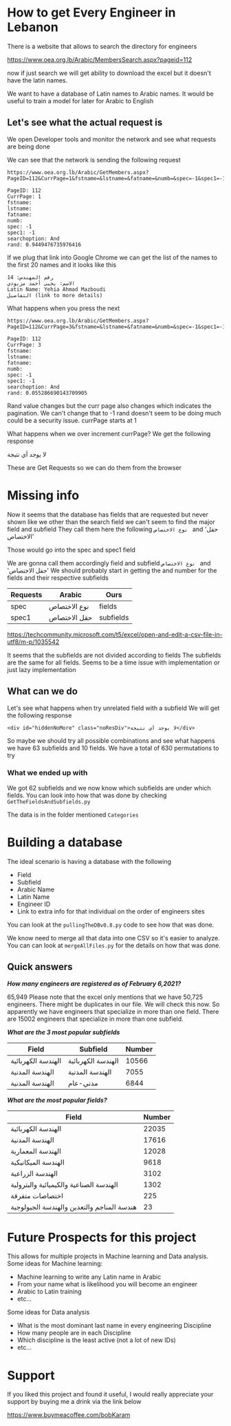 # How to get Every Engineer in Lebanon
There is a website that allows to search the directory for engineers

https://www.oea.org.lb/Arabic/MembersSearch.aspx?pageid=112


now if just search we will get ability to download the excel but it doesn't have the latin names.

We want to have a database of Latin names to Arabic names. It would be useful to train a model for later for Arabic to English

## Let's see what the actual request is
We open Developer tools and monitor the network and see what requests are being done

We can see that the network is sending the following request
```
https://www.oea.org.lb/Arabic/GetMembers.aspx?PageID=112&CurrPage=1&fstname=&lstname=&fatname=&numb=&spec=-1&spec1=-1&searchoption=And&rand=0.9449476735976416

PageID: 112
CurrPage: 1
fstname:
lstname:
fatname:
numb:
spec: -1
spec1: -1
searchoption: And
rand: 0.9449476735976416

```
If we plug that link into Google Chrome we can get the list of the names to the first 20 names and it looks like this
```
رقم المهندس: 14
الاسم: يحيى أحمد مزبودي
Latin Name: Yehia Ahmad Mazboudi
التفاصيل (link to more details)
```
What happens when you press the next

```
https://www.oea.org.lb/Arabic/GetMembers.aspx?PageID=112&CurrPage=3&fstname=&lstname=&fatname=&numb=&spec=-1&spec1=-1&searchoption=And&rand=0.055286690143709905

PageID: 112
CurrPage: 3
fstname:
lstname:
fatname:
numb:
spec: -1
spec1: -1
searchoption: And
rand: 0.055286690143709905
```
Rand value changes but the curr page also changes which indicates the pagination. We can't change that to -1
rand doesn't seem to be doing much could be a security issue.
currPage starts at 1

What happens when we over increment currPage?
We get the following response
<div id="hiddenNoMore" class="noResDiv">لا يوجد أي نتيجة</div>

These are Get Requests so we can do them from the browser

# Missing info
Now it seems that the database has fields that are requested but never shown
like we other than the search field we can't seem to find the major field and subfield
They call them here the following `نوع الاختصاص ` and 'حقل الاختصاص'

Those would go into the spec and spec1 field

We are gonna call them accordingly
field and subfield
`نوع الاختصاص ` and 'حقل الاختصاص'
We should probably start in getting the and number for the fields and their respective subfields

Requests  |  Arabic |  Ours
--|---|--
  spec | نوع الاختصاص  |  fields
spec1  | حقل الاختصاص  |  subfields


https://techcommunity.microsoft.com/t5/excel/open-and-edit-a-csv-file-in-utf8/m-p/1035542

It seems that the subfields are not divided according to fields
The subfields are the same for all fields. Seems to be a time issue with implementation or just lazy implementation

## What can we do
Let's see what happens when try unrelated field with a subfield
We will get the following response

```
<div id="hiddenNoMore" class="noResDiv">لا يوجد أي نتيجة</div>
```

So maybe we should try all possible combinations and see what happens
we have 63 subfields and 10 fields. We have a total of 630 permutations to try

### What we ended up with
We got 62 subfields and we now know which subfields are under which fields.
You can look into how that was done by checking
`GetTheFieldsAndSubfields.py`

The data is in the folder mentioned `Categories`

# Building a database
The ideal scenario is having a database with the following
* Field
* Subfield
* Arabic Name
* Latin Name
* Engineer ID
* Link to extra info for that individual on the order of engineers sites

You can look at the `pullingTheDBv0.8.py` code to see how that was done.

We know need to merge all that data into one CSV so it's easier to analyze. You can can look at `mergeAllFiles.py` for the details on how that was done.

## Quick answers
***How many engineers are registered as of February 6,2021?***

65,949
Please note that the excel only mentions that we have 50,725 engineers. There might be duplicates in our file. We will check this now.
So apparently we have engineers that specialize in more than one field. There are 15002 engineers that specialize in more than one subfield.

***What are the 3 most popular subfields***

Field  |  Subfield |  Number
--|---|--
  الهندسة الكهربائية| الهندسة الكهربائية  |  10566
 الهندسة المدنية  |   الهندسة المدنية |   7055
 الهندسة المدنية|مدني-عام |    6844    

_**What are the most popular fields?**_

Field | Number
--|--
 الهندسة الكهربائية                     |    22035
 الهندسة المدنية                            |   17616
 الهندسة المعمارية                          |   12028
 الهندسة الميكانيكية                        |    9618
 الهندسة الزراعية                           |    3102
 الهندسة الصناعية والكيميائية والبترولية    |    1302
 اختصاصات متفرقة                            |     225
 هندسة المناجم والتعدين والهندسة الجيولوجية |      23


# Future Prospects for this project

This allows for multiple projects in Machine learning and Data analysis.
Some ideas for Machine learning:
* Machine learning to write any Latin name in Arabic
* From your name what is likelihood you will become an engineer
* Arabic to Latin training
* etc...

Some ideas for Data analysis
* What is the most dominant last name in every engineering Discipline
* How many people are in each Discipline
* Which discipline is the least active (not a lot of new IDs)
* etc...


# Support
If you liked this project and found it useful, I would really appreciate your support by buying me a drink via the link below

https://www.buymeacoffee.com/bobKaram
